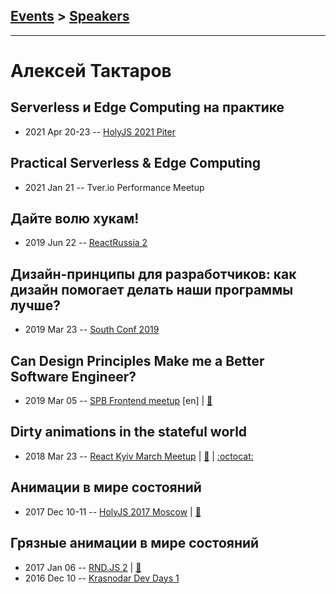 ## [Events](../README.md) > [Speakers](../speakers.md)
---

# Алексей Тактаров

## Serverless и Edge Computing на практике
- 2021 Apr 20-23 -- [HolyJS 2021 Piter](https://youtu.be/HSmdcVhvjIA)    
## Practical Serverless &amp; Edge Computing
- 2021 Jan 21 -- Tver.io Performance Meetup    
## Дайте волю хукам!
- 2019 Jun 22 -- [ReactRussia 2](https://www.youtube.com/watch?v=3LnMGyJ0M40)    
## Дизайн-принципы для разработчиков: как дизайн помогает делать наши программы лучше?
- 2019 Mar 23 -- [South Conf 2019](https://www.youtube.com/watch?v=COh_0Uxhoz0)    
## Can Design Principles Make me a Better Software Engineer?
- 2019 Mar 05 -- [SPB Frontend meetup](https://www.youtube.com/watch?v=2rh13TqNDF4) [en] | [:notebook:](https://www.dropbox.com/s/2t1aasguhmqcyas/can-design-principles-make-me-a-better-software-engineer.pdf?dl=0)  
## Dirty animations in the stateful world
- 2018 Mar 23 -- [React Kyiv March Meetup](https://youtu.be/bn3je3u-UIo)  | [:notebook:](http://molefrog.com/stateful-animations/) | [:octocat:](https://github.com/molefrog/stateful-animations) 
## Анимации в мире состояний
- 2017 Dec 10-11 -- [HolyJS 2017 Moscow](https://www.youtube.com/watch?v=Ug_dwJa07Os)  | [:notebook:](http://molefrog.com/stateful-animations/)  
## Грязные анимации в мире состояний
- 2017 Jan 06 -- [RND.JS 2](https://youtu.be/fLX4-Ys9avw?t=2764)  | [:notebook:](https://molefrog.github.io/stateful-animations/)  
- 2016 Dec 10 -- [Krasnodar Dev Days 1](https://www.youtube.com/watch?v=xjY6apCfQZY)    
